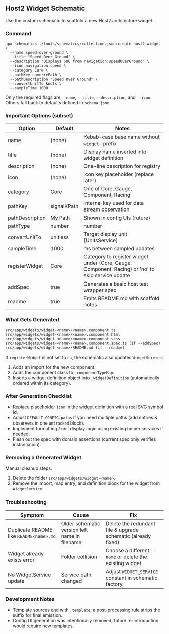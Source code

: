 ## Host2 Widget Schematic

Use the custom schematic to scaffold a new Host2 architecture widget.

### Command

```
npx schematics ./tools/schematics/collection.json:create-host2-widget \
  --name speed-over-ground \
  --title "Speed Over Ground" \
  --description "Displays SOG from navigation.speedOverGround" \
  --icon navigation-speed \
  --category Core \
  --pathKey numericPath \
  --pathDescription "Speed Over Ground" \
  --convertUnitTo knots \
  --sampleTime 1000
```

Only the required flags are `--name`, `--title`, `--description`, and `--icon`. Others fall back to defaults defined in `schema.json`.

### Important Options (subset)

| Option | Default | Notes |
| ------ | ------- | ----- |
| name | (none) | Kebab-case base name without `widget-` prefix |
| title | (none) | Display name inserted into widget definition |
| description | (none) | One-line description for registry |
| icon | (none) | Icon key placeholder (replace later) |
| category | Core | One of Core, Gauge, Component, Racing |
| pathKey | signalKPath | Internal key used for data stream observation |
| pathDescription | My Path | Shown in config UIs (future) |
| pathType | number | number|string|boolean|Date |
| convertUnitTo | unitless | Target display unit (UnitsService) |
| sampleTime | 1000 | ms between sampled updates |
| registerWidget | Core | Category to register widget under (Core, Gauge, Component, Racing) or 'no' to skip service update |
| addSpec | true | Generates a basic host test wrapper spec |
| readme | true | Emits README.md with scaffold notes |

### What Gets Generated

```
src/app/widgets/widget-<name>/<name>.component.ts
src/app/widgets/widget-<name>/<name>.component.html
src/app/widgets/widget-<name>/<name>.component.scss
src/app/widgets/widget-<name>/<name>.component.spec.ts (if --addSpec)
src/app/widgets/widget-<name>/README.md (if --readme)
```

If `registerWidget` is not set to `no`, the schematic also updates `WidgetService`:
1. Adds an import for the new component.
2. Adds the component class to `_componentTypeMap`.
3. Inserts a widget definition object into `_widgetDefinition` (automatically ordered within its category).

### After Generation Checklist

- Replace placeholder `icon` in the widget definition with a real SVG symbol id.
- Adjust `DEFAULT_CONFIG.paths` if you need multiple paths (add entries & observers in one `untracked` block).
- Implement formatting / unit display logic using existing helper services if needed.
- Flesh out the spec with domain assertions (current spec only verifies instantiation).

### Removing a Generated Widget

Manual cleanup steps:
1. Delete the folder `src/app/widgets/widget-<name>`.
2. Remove the import, map entry, and definition block for the widget from `WidgetService`.

### Troubleshooting

| Symptom | Cause | Fix |
| ------- | ----- | --- |
| Duplicate README like `README<name>.md` | Older schematic version left name in filename | Delete the redundant file & upgrade schematic (already fixed) |
| Widget already exists error | Folder collision | Choose a different `--name` or delete the existing widget |
| No WidgetService update | Service path changed | Adjust `WIDGET_SERVICE` constant in schematic factory |

### Development Notes

- Template sources end with `.template`; a post-processing rule strips the suffix for final emission.
- Config UI generation was intentionally removed; future re-introduction would require new templates.
